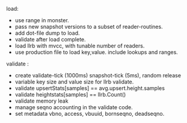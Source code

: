 load:

* use range in monster.
* pass new snapshot versions to a subset of reader-routines.
* add dot-file dump to load.
* validate after load complete.
* load llrb with mvcc, with tunable number of readers.
* use production file to load key,value. include lookups and ranges.

validate :

* create validate-tick (1000ms) snapshot-tick (5ms), random release
* variable key size and value size for llrb validate.
* validate upsertStats[samples] == avg.upsert.height.samples
* validate heightstats[samples] == llrb.Count()
* validate memory leak
* manage seqno accounting in the validate code.
* set metadata vbno, access, vbuuid, bornseqno, deadseqno.
